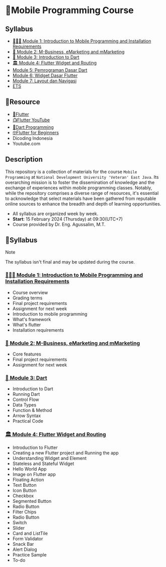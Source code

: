 # 📱Mobile Programming Course

## Syllabus
* [🙋🏻‍♂️ Module 1: Introduction to Mobile Programming and Installation Requirements](#🙋🏻‍♂️-module-1-introduction-to-mobile-programming-and-installation-requirements)
* [📱 Module 2: M-Business, eMarketing and mMarketing](#-module-2-m-business-emarketing-and-mmarketing)
* [🎯 Module 3: Introduction to Dart](#-module-3-dart)
* [🏛️ Module 4: Flutter Widget and Routing](#🏛️-module-4-flutter-widget-and-routing)
* [Module 5: Pemrograman Dasar Dart]()
* [Module 6: Widget Dasar Flutter]()
* [Module 7: Layout dan Navigasi]()
* [ETS]()

## 🔗Resource
- [📱Flutter](https://docs.flutter.dev/cookbook)
- [📺Flutter YouTube](https://www.youtube.com/flutterdev)
- [🎯Dart Programming](https://dart.dev/guides/language/language-tour)
- [🤓Flutter for Beginners](https://github.com/PacktPublishing/Flutter-for-Beginners-Second-Edition)
- Dicoding Indonesia
- Youtube.com


## Description
This repository is a collection of materials for the course `Mobile Programming` at `National Development University 'Veteran' East Java`. Its overarching mission is to foster the dissemination of knowledge and the exchange of experiences within mobile programming classes. Notably, while the repository comprises a diverse range of resources, it's essential to acknowledge that select materials have been gathered from reputable online sources to enhance the breadth and depth of learning opportunities.
- All syllabus are organized week by week.
- **Start**: 15 February 2024 (Thursday) at 09:30(UTC+7)
- Course provided by Dr. Eng. Agussalim, M.T.

## 📔Syllabus
> [!NOTE] 
> The syllabus isn't final and may be updated during the course.

### [🙋🏻‍♂️ Module 1: Introduction to Mobile Programming and Installation Requirements](01-intro-to-mobile/)
- Course overview
- Grading terms
- Final project requirements
- Assignment for next week
- Introduction to mobile programming
- What's framework
- What's flutter
- Installation requirements

### [📱 Module 2: M-Business, eMarketing and mMarketing](02-business-mobile/)
- Core features
- Final project requirements
- Assignment for next week

### [🎯 Module 3: Dart](03-dart-flutter/)
- Introduction to Dart
- Running Dart
- Control Flow
- Data Types
- Function & Method
- Arrow Syntax
- Practical Code

### [🏛️ Module 4: Flutter Widget and Routing](04-widget/)
- Introduction to Flutter
- Creating a new Flutter project and Running the app
- Understanding Widget and Element
- Stateless and Stateful Widget
- Hello World App
- Image on Flutter app
- Floating Action
- Text Button
- Icon Button
- Checkbox
- Segmented Button
- Radio Button
- Filter Chips
- Radio Button
- Switch
- Slider
- Card and ListTile
- Form Validator
- Snack Bar
- Alert Dialog
- Practice Sample
- To-do

